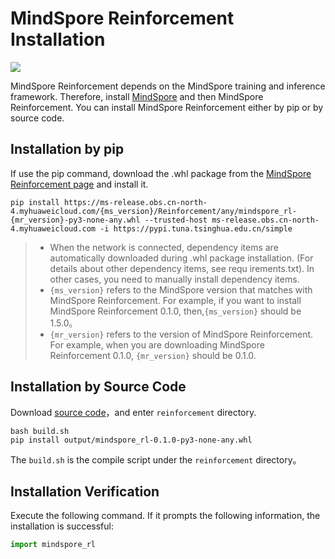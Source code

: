 # MindSpore Reinforcement Installation

<a href="https://gitee.com/mindspore/docs/blob/r1.9/docs/reinforcement/docs/source_en/reinforcement_install.md" target="_blank"><img src="https://mindspore-website.obs.cn-north-4.myhuaweicloud.com/website-images/r1.9/resource/_static/logo_source_en.png"></a>

MindSpore Reinforcement depends on the MindSpore training and inference framework. Therefore, install [MindSpore](https://gitee.com/mindspore/mindspore#安装) and then MindSpore Reinforcement. You can install MindSpore Reinforcement either by pip or by source code.

## Installation by pip

If use the pip command, download the .whl package from the [MindSpore Reinforcement page](https://www.mindspore.cn/versions/en) and install it.

 ```shell
pip install https://ms-release.obs.cn-north-4.myhuaweicloud.com/{ms_version}/Reinforcement/any/mindspore_rl-{mr_version}-py3-none-any.whl --trusted-host ms-release.obs.cn-north-4.myhuaweicloud.com -i https://pypi.tuna.tsinghua.edu.cn/simple
```

> - When the network is connected, dependency items are automatically downloaded during .whl package installation. (For details about other dependency items, see requ    irements.txt). In other cases, you need to manually install dependency items.
> - `{ms_version}` refers to the MindSpore version that matches with MindSpore Reinforcement. For example, if you want to install MindSpore Reinforcement 0.1.0, then,`{ms_version}` should be 1.5.0。
> - `{mr_version}` refers to the version of MindSpore Reinforcement. For example, when you are downloading MindSpore Reinforcement 0.1.0, `{mr_version}` should be 0.1.0.

## Installation by Source Code

Download [source code](https://gitee.com/mindspore/reinforcement)，and enter `reinforcement` directory.

```shell
bash build.sh
pip install output/mindspore_rl-0.1.0-py3-none-any.whl
```

The `build.sh` is the compile script under the `reinforcement` directory。

## Installation Verification

Execute the following command. If it prompts the following information, the installation is successful:

```python
import mindspore_rl
```

